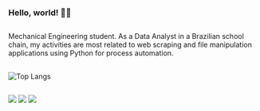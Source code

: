 ### Hello, world! ✌🏻

##

Mechanical Engineering student. As a Data Analyst in a Brazilian school chain, my activities are most related to web scraping and file manipulation applications using Python for process automation.

##

![Top Langs](https://github-readme-stats-sigma-five.vercel.app/api/top-langs/?username=rafaelbkneip&layout=compact&theme=shadow_green)

##

<div> 
 
  <a href="https://instagram.com/rafael.kneip" target="_blank"><img src="https://img.shields.io/badge/-Instagram-%23E4405F?style=for-the-badge&logo=instagram&logoColor=white" target="_blank"></a>
  <a href="https://www.linkedin.com/in/rafael-kneip" target="_blank"><img src="https://img.shields.io/badge/-LinkedIn-%230077B5?style=for-the-badge&logo=linkedin&logoColor=white" target="_blank"></a>
  <a href="https://www.researchgate.net/profile/Rafael-Kneip" target="_blank"><img src="https://img.shields.io/badge/Research_Gate-00CCBB.svg?&style=for-the-badge&logo=ResearchGate&logoColor=white" target="_blank"></a> 
  

</div>
